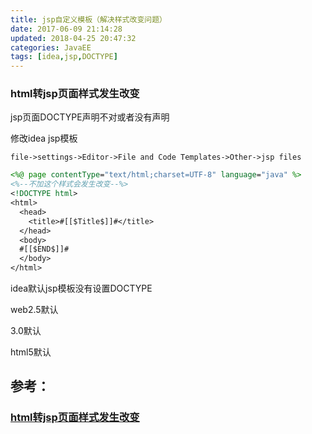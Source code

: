 ```yaml
---
title: jsp自定义模板（解决样式改变问题）
date: 2017-06-09 21:14:28
updated: 2018-04-25 20:47:32categories: JavaEE
tags: [idea,jsp,DOCTYPE]
---
```


### html转jsp页面样式发生改变

jsp页面DOCTYPE声明不对或者没有声明

修改idea jsp模板

`file->settings->Editor->File and Code Templates->Other->jsp files`

```jsp
<%@ page contentType="text/html;charset=UTF-8" language="java" %>
<%--不加这个样式会发生改变--%>
<!DOCTYPE html>
<html>
  <head>
    <title>#[[$Title$]]#</title>
  </head>
  <body>
  #[[$END$]]#
  </body>
</html>
```

idea默认jsp模板没有设置DOCTYPE

web2.5默认<!DOCTYPE HTML PUBLIC "-//W3C//DTD HTML 4.01 Transitional//EN">

3.0默认<!DOCTYPE HTML PUBLIC "-//W3C//DTD HTML 4.01 Transitional//EN" "http://www.w3.org/TR/html4/loose.dtd">

html5默认<!DOCTYPE html>

## 参考：

### [html转jsp页面样式发生改变](http://blog.csdn.net/qq_27039233/article/details/54092450)

